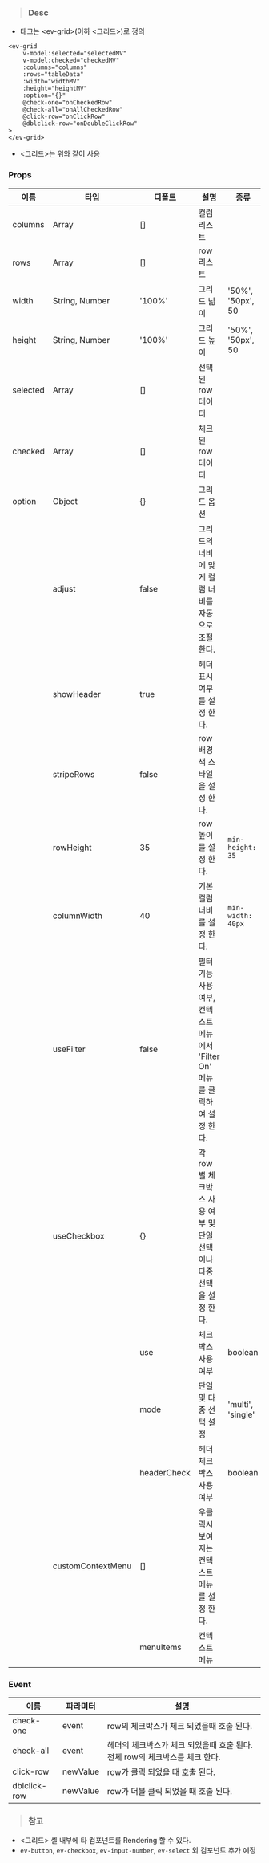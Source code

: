 
>### Desc
 - 태그는 &lt;ev-grid&gt;(이하 <그리드>)로 정의

```
<ev-grid
    v-model:selected="selectedMV"
    v-model:checked="checkedMV"
    :columns="columns"
    :rows="tableData"
    :width="widthMV"
    :height="heightMV"
    :option="{}"
    @check-one="onCheckedRow"
    @check-all="onAllCheckedRow"
    @click-row="onClickRow"
    @dblclick-row="onDoubleClickRow"
>
</ev-grid>
```

 - <그리드>는 위와 같이 사용

### Props
| 이름 | 타입 | 디폴트 | 설명 | 종류 |
| --- | ---- | ----- | ---- | --- |
| columns | Array | [] | 컬럼 리스트 | |
| rows | Array | [] | row 리스트 | |
| width | String, Number | '100%' | 그리드 넓이 | '50%', '50px', 50 |
| height | String, Number | '100%' | 그리드 높이 | '50%', '50px', 50 |
| selected | Array | [] | 선택된 row 데이터 |  |
| checked | Array | [] | 체크된 row 데이터 |  |
| option | Object | {} | 그리드 옵션 |  |
|  | adjust | false | 그리드의 너비에 맞게 컬럼 너비를 자동으로 조절 한다. |  |
|  | showHeader | true | 헤더 표시 여부를 설정 한다. |  |
|  | stripeRows | false | row 배경색 스타일을 설정 한다. |  |
|  | rowHeight | 35 | row 높이를 설정 한다. | `min-height: 35` |
|  | columnWidth | 40 | 기본 컬럼 너비를 설정 한다. | `min-width: 40px` |
|  | useFilter | false | 필터 기능 사용 여부, 컨텍스트 메뉴에서 'Filter On' 메뉴를 클릭하여 설정 한다. |  |
|  | useCheckbox | {} | 각 row별 체크박스 사용 여부 및 단일 선택이나 다중 선택을 설정 한다. |  |
|  |  | use | 체크박스 사용 여부 | boolean |
|  |  | mode | 단일 및 다중 선택 설정 | 'multi', 'single' |
|  |  | headerCheck | 헤더 체크박스 사용 여부 | boolean |
|  | customContextMenu | [] | 우클릭시 보여지는 컨텍스트 메뉴를 설정 한다. |  |
|  |  | menuItems | 컨텍스트 메뉴 |  |

### Event
| 이름 | 파라미터 | 설명 |
 | ---- | ------- | ---- |
 | check-one | event | row의 체크박스가 체크 되었을때 호출 된다. |
 | check-all | event | 헤더의 체크박스가 체크 되었을때 호출 된다. 전체 row의 체크박스를 체크 한다. |
 | click-row | newValue | row가 클릭 되었을 때 호출 된다. |
 | dblclick-row | newValue | row가 더블 클릭 되었을 때 호출 된다. |

>### 참고
 - <그리드> 셀 내부에 타 컴포넌트를 Rendering 할 수 있다.
 - `ev-button`, `ev-checkbox`, `ev-input-number`, `ev-select` 외 컴포넌트 추가 예정
